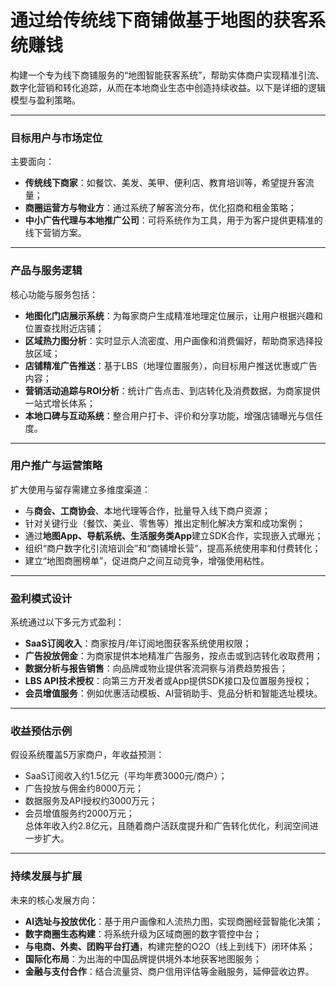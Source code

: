 # 通过给传统线下商铺做基于地图的获客系统赚钱  

构建一个专为线下商铺服务的“地图智能获客系统”，帮助实体商户实现精准引流、数字化营销和转化追踪，从而在本地商业生态中创造持续收益。以下是详细的逻辑模型与盈利策略。

***

### 目标用户与市场定位  
主要面向：  
* **传统线下商家**：如餐饮、美发、美甲、便利店、教育培训等，希望提升客流量；  
* **商圈运营方与物业方**：通过系统了解客流分布，优化招商和租金策略；  
* **中小广告代理与本地推广公司**：可将系统作为工具，用于为客户提供更精准的线下营销方案。

***

### 产品与服务逻辑  
核心功能与服务包括：  
* **地图化门店展示系统**：为每家商户生成精准地理定位展示，让用户根据兴趣和位置查找附近店铺；  
* **区域热力图分析**：实时显示人流密度、用户画像和消费偏好，帮助商家选择投放区域；  
* **店铺精准广告推送**：基于LBS（地理位置服务），向目标用户推送优惠或广告内容；  
* **营销活动追踪与ROI分析**：统计广告点击、到店转化及消费数据，为商家提供一站式增长体系；  
* **本地口碑与互动系统**：整合用户打卡、评价和分享功能，增强店铺曝光与信任度。  

***

### 用户推广与运营策略  
扩大使用与留存需建立多维度渠道：  
* 与**商会、工商协会**、本地代理等合作，批量导入线下商户资源；  
* 针对关键行业（餐饮、美业、零售等）推出定制化解决方案和成功案例；  
* 通过**地图App、导航系统、生活服务类App**建立SDK合作，实现嵌入式曝光；  
* 组织“商户数字化引流培训会”和“商铺增长营”，提高系统使用率和付费转化；  
* 建立“地图商圈榜单”，促进商户之间互动竞争，增强使用粘性。  

***

### 盈利模式设计  
系统通过以下多元方式盈利：  
* **SaaS订阅收入**：商家按月/年订阅地图获客系统使用权限；  
* **广告投放佣金**：为商家提供本地精准广告服务，按点击或到店转化收取费用；  
* **数据分析与报告销售**：向品牌或物业提供客流洞察与消费趋势报告；  
* **LBS API技术授权**：向第三方开发者或App提供SDK接口及位置服务授权；  
* **会员增值服务**：例如优惠活动模板、AI营销助手、竞品分析和智能选址模块。  

***

### 收益预估示例  
假设系统覆盖5万家商户，年收益预测：  
* SaaS订阅收入约1.5亿元（平均年费3000元/商户）；  
* 广告投放与佣金约8000万元；  
* 数据服务及API授权约3000万元；  
* 会员增值服务约2000万元；  
总体年收入约2.8亿元，且随着商户活跃度提升和广告转化优化，利润空间进一步扩大。  

***

### 持续发展与扩展  
未来的核心发展方向：  
* **AI选址与投放优化**：基于用户画像和人流热力图，实现商圈经营智能化决策；  
* **数字商圈生态构建**：将系统升级为区域商圈的数字管控中台；  
* **与电商、外卖、团购平台打通**，构建完整的O2O（线上到线下）闭环体系；  
* **国际化布局**：为出海的中国品牌提供境外本地获客地图服务；  
* **金融与支付合作**：结合流量贷、商户信用评估等金融服务，延伸营收边界。  
